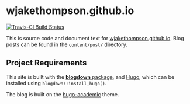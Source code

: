 
<!-- README.md is generated from README.Rmd. Please edit that file -->
wjakethompson.github.io
=======================

[![Travis-CI Build Status](https://travis-ci.org/wjakethompson/wjakethompson.github.io.svg?branch=sources)](https://travis-ci.org/wjakethompson/wjakethompson.github.io)

This is source code and document text for [wjakethompson.github.io](https://wjakethompson.github.io/). Blog posts can be found in the `content/post/` directory.

Project Requirements
--------------------

This site is built with the [**blogdown** package](https://github.com/rstudio/blogdown), and [Hugo](https://gohugo.io/), which can be installed using `blogdown::install_hugo()`.

The blog is built on the [hugo-academic](https://github.com/gcushen/hugo-academic) theme.
